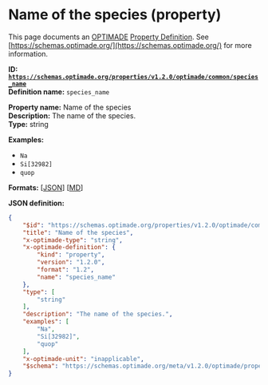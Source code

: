 # Name of the species (property)
This page documents an [OPTIMADE](https://www.optimade.org/) [Property Definition](https://schemas.optimade.org/#definitions). See [https://schemas.optimade.org/](https://schemas.optimade.org/) for more information.

**ID: [`https://schemas.optimade.org/properties/v1.2.0/optimade/common/species_name`](https://schemas.optimade.org/properties/v1.2.0/optimade/common/species_name)**  
**Definition name:** `species_name`

**Property name:** Name of the species  
**Description:** The name of the species.  
**Type:** string  



**Examples:**

- `Na`
- `Si[32982]`
- `quop`

**Formats:** [[JSON](species_name.json)] [[MD](species_name.md)]

**JSON definition:**

``` json
{
    "$id": "https://schemas.optimade.org/properties/v1.2.0/optimade/common/species_name",
    "title": "Name of the species",
    "x-optimade-type": "string",
    "x-optimade-definition": {
        "kind": "property",
        "version": "1.2.0",
        "format": "1.2",
        "name": "species_name"
    },
    "type": [
        "string"
    ],
    "description": "The name of the species.",
    "examples": [
        "Na",
        "Si[32982]",
        "quop"
    ],
    "x-optimade-unit": "inapplicable",
    "$schema": "https://schemas.optimade.org/meta/v1.2.0/optimade/property_definition.md"
}
```